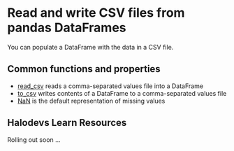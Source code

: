 # Read and write CSV files from pandas DataFrames

You can populate a DataFrame with the data in a CSV file.

## Common functions and properties

- [read_csv](https://pandas.pydata.org/pandas-docs/stable/reference/api/pandas.read_csv.html) reads a comma-separated values file into a DataFrame
- [to_csv](https://pandas.pydata.org/pandas-docs/stable/reference/api/pandas.DataFrame.to_csv.html) writes contents of a DataFrame to a comma-separated values file
- [NaN](https://pandas.pydata.org/pandas-docs/stable/user_guide/missing_data.html) is the default representation of missing values

## Halodevs Learn Resources

Rolling out soon ...